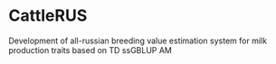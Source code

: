 # CattleRUS
Development of all-russian breeding value estimation system for milk production traits based on TD ssGBLUP AM
